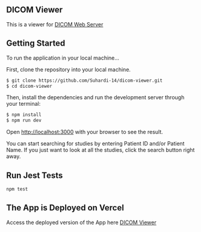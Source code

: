 ## DICOM Viewer

This is a viewer for [DICOM Web Server](https://www.dicomserver.co.uk/)

## Getting Started

To run the application in your local machine...

First, clone the repository into your local machine.

```bash
$ git clone https://github.com/Suhardi-14/dicom-viewer.git
$ cd dicom-viewer
```

Then, install the dependencies and run the development server through your terminal:

```bash
$ npm install
$ npm run dev
```

Open [http://localhost:3000](http://localhost:3000) with your browser to see the result.

You can start searching for studies by entering Patient ID and/or Patient Name. If you just want to look at all the studies, click the search button right away.

## Run Jest Tests

```bash
npm test
```

## The App is Deployed on Vercel

Access the deployed version of the App here [DICOM Viewer](https://dicom-viewer-xi.vercel.app/)
